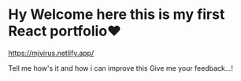 # Hy Welcome here this is my first React portfolio❤️ 
https://mjvirus.netlify.app/

Tell me how's it and how i can improve this Give me your feedback...!
